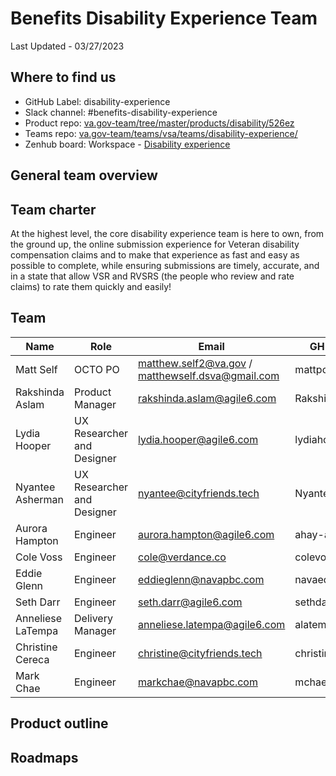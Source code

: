 # Benefits Disability Experience Team

Last Updated - 03/27/2023

## Where to find us
- GitHub Label: disability-experience
- Slack channel: #benefits-disability-experience
- Product repo: [va.gov-team/tree/master/products/disability/526ez ](https://github.com/department-of-veterans-affairs/va.gov-team/tree/master/products/disability/526ez)
- Teams repo: [va.gov-team/teams/vsa/teams/disability-experience/](https://github.com/department-of-veterans-affairs/va.gov-team/tree/master/products/disability/526ez)
- Zenhub board: Workspace - [Disability experience](https://app.zenhub.com/workspaces/disability-experience-63dbdb0a401c4400119d3a44/board)

## General team overview

## Team charter
At the highest level, the core disability experience team is here to own, from the ground up, the online submission experience for Veteran disability compensation claims and to make that experience as fast and easy as possible to complete, while ensuring submissions are timely, accurate, and in a state that allow VSR and RVSRS (the people who review and rate claims) to rate them quickly and easily!

## Team
|Name|Role|Email|GH userid|
|----|----|-----|---------|
| Matt Self | OCTO PO | matthew.self2@va.gov / matthewself.dsva@gmail.com | mattpointzxer0 |
| Rakshinda Aslam | Product Manager | rakshinda.aslam@agile6.com | RakshindaAslam |
| Lydia Hooper | UX Researcher and Designer | lydia.hooper@agile6.com | lydiahooper |
| Nyantee Asherman | UX Researcher and Designer | nyantee@cityfriends.tech | Nyanteea |
| Aurora Hampton | Engineer | aurora.hampton@agile6.com | ahay-agile6 |
| Cole Voss | Engineer | cole@verdance.co | colevoss |
| Eddie Glenn | Engineer | eddieglenn@navapbc.com | navaeddie |
| Seth Darr | Engineer | seth.darr@agile6.com | sethdarragile6 |
| Anneliese LaTempa | Delivery Manager | anneliese.latempa@agile6.com | alatemp24 |
| Christine Cereca | Engineer | christine@cityfriends.tech | christinec-fftc |
| Mark Chae | Engineer | markchae@navapbc.com | mchae-nava |

## Product outline

## Roadmaps
